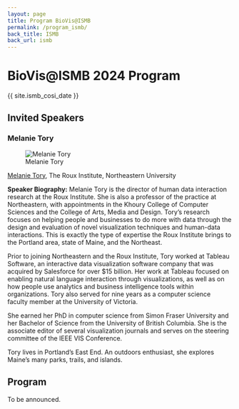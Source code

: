 ```yaml
---
layout: page
title: Program BioVis@ISMB
permalink: /program_ismb/
back_title: ISMB
back_url: ismb
---
```


# BioVis@ISMB 2024 Program

{{ site.ismb_cosi_date }}

## Invited Speakers

### Melanie Tory

<figure class="speaker-photo">
    <img src="{{ site.baseurl }}/images/speakers/melanie_tory.jpg" alt="Melanie Tory" />
    <figcaption>Melanie Tory</figcaption>
</figure>

[Melanie Tory](https://roux.northeastern.edu/people/melanie-tory/), The Roux Institute, Northeastern University

**Speaker Biography:**
Melanie Tory is the director of human data interaction research at the Roux
Institute. She is also a professor of the practice at Northeastern, with
appointments in the Khoury College of Computer Sciences and the College of Arts,
Media and Design. Tory’s research focuses on helping people and businesses to do
more with data through the design and evaluation of novel visualization
techniques and human-data interactions. This is exactly the type of expertise
the Roux Institute brings to the Portland area, state of Maine, and the
Northeast.

Prior to joining Northeastern and the Roux Institute, Tory worked at Tableau
Software, an interactive data visualization software company that was acquired
by Salesforce for over $15 billion. Her work at Tableau focused on enabling
natural language interaction through visualizations, as well as on how people
use analytics and business intelligence tools within organizations. Tory also
served for nine years as a computer science faculty member at the University of
Victoria.

She earned her PhD in computer science from Simon Fraser University and her
Bachelor of Science from the University of British Columbia. She is the
associate editor of several visualization journals and serves on the steering
committee of the IEEE VIS Conference.

Tory lives in Portland’s East End. An outdoors enthusiast, she explores Maine’s
many parks, trails, and islands.

## Program

To be announced.
